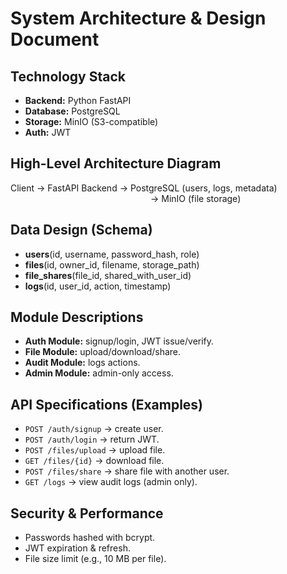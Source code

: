 # System Architecture & Design Document

## Technology Stack
- **Backend:** Python FastAPI  
- **Database:** PostgreSQL  
- **Storage:** MinIO (S3-compatible)  
- **Auth:** JWT

## High-Level Architecture Diagram
Client → FastAPI Backend → PostgreSQL (users, logs, metadata)  
                → MinIO (file storage)

## Data Design (Schema)
- **users**(id, username, password_hash, role)  
- **files**(id, owner_id, filename, storage_path)  
- **file_shares**(file_id, shared_with_user_id)  
- **logs**(id, user_id, action, timestamp)

## Module Descriptions
- **Auth Module:** signup/login, JWT issue/verify.  
- **File Module:** upload/download/share.  
- **Audit Module:** logs actions.  
- **Admin Module:** admin-only access.

## API Specifications (Examples)
- `POST /auth/signup` → create user.  
- `POST /auth/login` → return JWT.  
- `POST /files/upload` → upload file.  
- `GET /files/{id}` → download file.  
- `POST /files/share` → share file with another user.  
- `GET /logs` → view audit logs (admin only).

## Security & Performance
- Passwords hashed with bcrypt.  
- JWT expiration & refresh.  
- File size limit (e.g., 10 MB per file).

